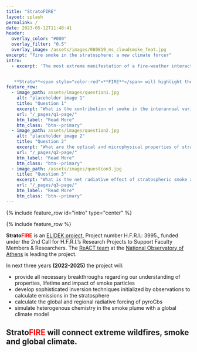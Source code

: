 ```yaml
---
title: "StratoFIRE"
layout: splash
permalink: /
date: 2023-05-12T11:48:41
header:
  overlay_color: "#000"
  overlay_filter: "0.5"
  overlay_image: /assets/images/080819_ms_cloudsmoke_feat.jpg
excerpt: "Fire smoke in the stratosphere: a new climate forcer"
intro: 
  - excerpt: 'The most extreme manifestation of a fire-weather interaction is the formation of **pyrocumulonimbus (pyroCb)** thunderstorms, which under particulalr conditions can inject smoke, ice and greenhouse-relevant gases deep in the **stratosphere**, of total burden comparable to mid-sized volcanoes.


   **Strato**<span style="color:red">**FIRE**</span> will highlight the role of extreme pyroCb emissions in the stratosphere as a new short-lived climate forcer.'
feature_row:
  - image_path: assets/images/question1.jpg
    alt: "placeholder image 1"
    title: "Question 1"
    excerpt: "What is the contribution of smoke in the interannual variability of stratospheric aerosols?"
    url: "/_pages/q1-page/"
    btn_label: "Read More"
    btn_class: "btn--primary"
  - image_path: assets/images/question2.jpg
    alt: "placeholder image 2"
    title: "Question 2"
    excerpt: "What are the optical and microphysical properties of stratospheric smoke?"
    url: "/_pages/q2-page/"
    btn_label: "Read More"
    btn_class: "btn--primary"
  - image_path: /assets/images/question3.jpg
    title: "Question 3"
    excerpt: "What is the net radiative effect of stratospheric smoke and its impact on stratospheric heating?"
    url: "/_pages/q3-page/"
    btn_label: "Read More"
    btn_class: "btn--primary"
---
```



{% include feature_row id="intro" type="center" %}

{% include feature_row %}


**Strato**<span style="color:red">**FIRE**</span> is an [ELIDEK project](https://www.elidek.gr/en/homepage/), Project number H.F.R.I.: 3995., funded under the 2nd Call for H.F.R.I.’s Research Projects to Support Faculty Members & Researchers. The [ReACT team](https://react.space.noa.gr/) at the [National Observatory of Athens](https://www.noa.gr/) is leading the project. 

In next three years **(2022-2025)** the project will: 
* provide all necessary breakthroughs regarding our understanding of properties, lifetime and impact of smoke particles 
* develop sophisticated inversion techniques initialized by observations to calculate emissions in the stratosphere
* calculate the global and regional radiative forcing of pyroCbs 
* simulate heterogenous chemistry in the smoke plume with a global climate model

## **Strato**<span style="color:red">**FIRE**</span> will connect extreme wildfires, smoke and global climate.
 
